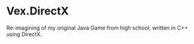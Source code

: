 # Vex.DirectX
Re-imagining of my original Java Game from high school, written in C++ using DirectX.
